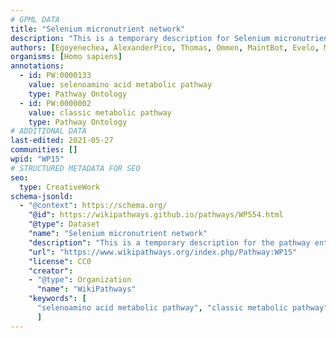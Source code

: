 ```yaml
---
# GPML DATA
title: "Selenium micronutrient network"
description: "This is a temporary description for Selenium micronutrient network"
authors: [Egoyenechea, AlexanderPico, Thomas, Ommen, MaintBot, Evelo, MartijnVanIersel, Jildau, Khanspers, Damariz, Andra, Egonw, Mkutmon, MirellaKalafati, DeSl, Eweitz, Marvin M2]
organisms: [Homo sapiens]
annotations:
  - id: PW:0000133
    value: selenoamino acid metabolic pathway
    type: Pathway Ontology
  - id: PW:0000002
    value: classic metabolic pathway
    type: Pathway Ontology
# ADDITIONAL DATA
last-edited: 2021-05-27
communities: []
wpid: "WP15"
# STRUCTURED METADATA FOR SEO
seo:
  type: CreativeWork
schema-jsonld:
  - "@context": https://schema.org/
    "@id": https://wikipathways.github.io/pathways/WP554.html
    "@type": Dataset
    "name": "Selenium micronutrient network"
    "description": "This is a temporary description for the pathway entitled: Selenium micronutrient network"
    "url": "https://www.wikipathways.org/index.php/Pathway:WP15"
    "license": CC0
    "creator":
    - "@type": Organization
      "name": "WikiPathways"
    "keywords": [
      "selenoamino acid metabolic pathway", "classic metabolic pathway",
      ]
---
```

